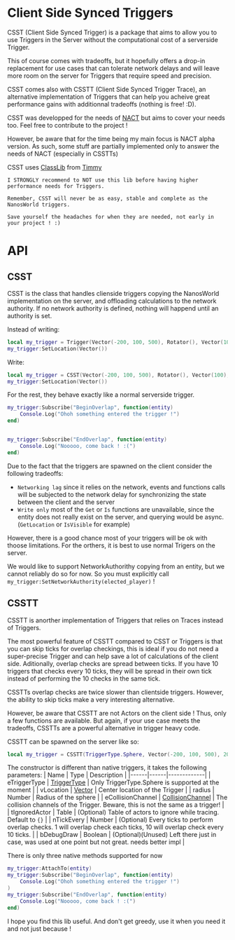 # Client Side Synced Triggers

CSST (Client Side Synced Trigger) is a package that aims to allow you to use Triggers in the Server without the computational cost of a serverside Trigger.

This of course comes with tradeoffs, but it hopefully offers a drop-in replacement for use cases that can tolerate network delays and will leave more room on the server for Triggers that require speed and precision.

CSST comes also with CSSTT (Client Side Synced Trigger Trace), an alternative implementation of Triggers that can help you acheive great performance gains with additionnal tradeoffs (nothing is free! :D).

CSST was developped for the needs of [NACT](https://github.com/DKFN/NACT) but aims to cover your needs too. Feel free to contribute to the project !

However, be aware that for the time being my main focus is NACT alpha version. As such, some stuff are partially 
implemented only to answer the needs of NACT (especially in CSSTTs)

CSST uses [ClassLib](https://github.com/Timmy-the-nobody/ClassLib) from [Timmy](https://github.com/Timmy-the-nobody)

```
I STRONGLY recommend to NOT use this lib before having higher performance needs for Triggers.

Remember, CSST will never be as easy, stable and complete as the NanosWorld triggers.

Save yourself the headaches for when they are needed, not early in your project ! :)
```

# API
## CSST

CSST is the class that handles clienside triggers copying the NanosWorld implementation on the server, and offloading calculations to the network authority. If no network authority is defined, nothing will happend until an authority is set.

Instead of writing:
```lua
local my_trigger = Trigger(Vector(-200, 100, 500), Rotator(), Vector(100), TriggerType.Sphere, true, Color(1, 0, 0))
my_trigger:SetLocation(Vector())
```
Write:
```lua
local my_trigger = CSST(Vector(-200, 100, 500), Rotator(), Vector(100), TriggerType.Sphere, true, Color(1, 0, 0))
my_trigger:SetLocation(Vector())
```

For the rest, they behave exactly like a normal serverside trigger.
```lua
my_trigger:Subscribe("BeginOverlap", function(entity)
    Console.Log("Ohoh something entered the trigger !")
end)


my_trigger:Subscribe("EndOverlap", function(entity)
    Console.Log("Nooooo, come back ! :(")
end)
```


Due to the fact that the triggers are spawned on the client consider the following tradeoffs:
- `Networking lag` since it relies on the network, events and functions calls will be subjected to the network delay for synchronizing the state between the client and the server
- `Write only` most of the `Get` or `Is` functions are unavailable, since the entity does not really exist on the server, and querying would be async. (`GetLocation` or `IsVisible` for example) 

However, there is a good chance most of your triggers will be ok with thoose limitations.
For the orthers, it is best to use normal Trigers on the server.

We would like to support NetworkAuthorithy copying from an entity, but we cannot reliably do so for now. So you must explicitly call `my_trigger:SetNetworkAuthority(elected_player)` !

## CSSTT
CSSTT is anorther implementation of Triggers that relies on Traces instead of Triggers.

The most powerful feature of CSSTT compared to CSST or Triggers is that you can skip ticks for overlap checkings, this is ideal if you do not need a super-precise Trigger and can help save a lot of calculations of the client side.
Aditionally, overlap checks are spread between ticks. If you have 10 triggers that checks every 10 ticks, they will be spread in their own tick instead of performing the 10 checks in the same tick.

CSSTTs overlap checks are twice slower than clientside triggers. However, the ability to skip ticks
make a very interesting alternative.

However, be aware that CSSTT are not Actors on the client side ! Thus, only a few functions are available. But again, if your use case meets the tradeoffs, CSSTTs are a powerful alternative in trigger heavy code.

CSSTT can be spawned on the server like so:
```lua
local my_trigger = CSSTT(TriggerType.Sphere, Vector(-200, 100, 500), 200, CollisionChannel.Pawn, {}, 50)
```

The constructor is different than native triggers, it takes the following parameters:
| Name | Type | Description |
|------|------|-------------|
| eTriggerType | [TriggerType](https://docs.nanos.world/docs/scripting-reference/glossary/enums#triggertype)    | Only TriggerType.Sphere is supported at the moment         |
| vLocation | [Vector](https://docs.nanos.world/docs/scripting-reference/structs/vector)   | Center location of the Trigger |
| radius | Number | Radius of the sphere |
| eCollisionChannel | [CollisionChannel](https://docs.nanos.world/docs/scripting-reference/glossary/enums#collisionchannel)  | The collision channels of the Trigger. Beware, this is not the same as a trigger! |
| tIgnoredActor | Table | (Optional) Table of actors to ignore while tracing. Default to `{}` |
| nTickEvery | Number | (Optional) Every ticks to perform overlap checks. 1 will overlap check each ticks, 10 will overlap check every 10 ticks. |
| bDebugDraw | Boolean | (Optional)(Unused) Left there just in case, was used at one point but not great. needs better impl |

There is only three native methods supported for now
```lua
my_trigger:AttachTo(entity)
my_trigger:Subscribe("BeginOverlap", function(entity)
    Console.Log("Ohoh something entered the trigger !")
)
my_trigger:Subscribe("EndOverlap", function(entity)
    Console.Log("Nooooo, come back ! :(")
end)
```

I hope you find this lib useful.
And don't get greedy, use it when you need it and not just because !
